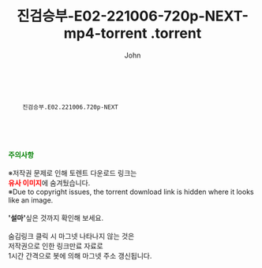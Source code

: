 ﻿---
layout: post
title:  "                   진검승부-E02-221006-720p-NEXT-mp4-torrent                .torrent"
author: John
categories: [ 드라마 ]
tags: [  ]
image:  
description: "                   진검승부-E02-221006-720p-NEXT-mp4-torrent                 torrent 정보 공유"
toc: true
toc_sticky: true
---

<br>

        진검승부.E02.221006.720p-NEXT  
    
<br><br><br>
<p data-ke-size="size16"><b><span style="color: green;">주의사항</span></b><br /><br />※저작권 문제로 인해 토렌트 다운로드 링크는<br /><b><span style="color: red;">유사 이미지</span></b>에 숨겨뒀습니다.<br />※Due to copyright issues, the torrent download link is hidden where it looks like an image.<br /><br /><b>'설마'</b>싶은 것까지 확인해 보세요.<br /><br />숨김링크 클릭 시 마그넷 나타나지 않는 것은<br />저작권으로 인한 링크만료 자료로<br />1시간 간격으로 봇에 의해 마그넷 주소 갱신됩니다.</p>
